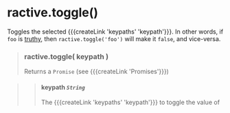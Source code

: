 # ractive.toggle()

Toggles the selected {{{createLink 'keypaths' 'keypath'}}}. In other words, if `foo` is [truthy](http://james.padolsey.com/javascript/truthy-falsey/), then `ractive.toggle('foo')` will make it `false`, and vice-versa.


> ### ractive.toggle( keypath )
> Returns a `Promise` (see {{{createLink 'Promises'}}})

> > #### **keypath** *`String`*
> > The {{{createLink 'keypaths' 'keypath'}}} to toggle the value of
